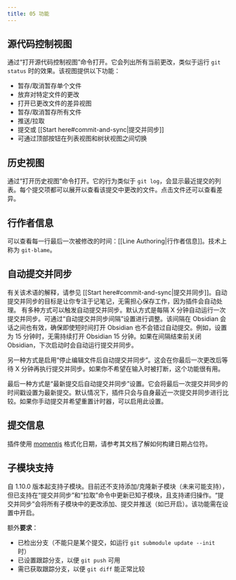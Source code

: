 ```yaml
---
title: 05 功能
---
```


## 源代码控制视图

通过“打开源代码控制视图”命令打开。它会列出所有当前更改，类似于运行 `git status` 时的效果。该视图提供以下功能：

- 暂存/取消暂存单个文件
- 放弃对特定文件的更改
- 打开已更改文件的差异视图
- 暂存/取消暂存所有文件
- 推送/拉取
- 提交或 [[Start here#commit-and-sync|提交并同步]]
- 可通过顶部按钮在列表视图和树状视图之间切换

## 历史视图

通过“打开历史视图”命令打开。它的行为类似于 `git log`，会显示最近提交的列表。每个提交项都可以展开以查看该提交中更改的文件。点击文件还可以查看差异。

## 行作者信息

可以查看每一行最后一次被修改的时间：[[Line Authoring|行作者信息]]。技术上称为 `git-blame`。

## 自动提交并同步

有关该术语的解释，请参见 [[Start here#commit-and-sync|提交并同步]]。自动提交并同步的目标是让你专注于记笔记，无需担心保存工作，因为插件会自动处理。
有多种方式可以触发自动提交并同步。默认方式是每隔 X 分钟自动运行一次提交并同步。可通过“自动提交并同步间隔”设置进行调整。该间隔在 Obsidian 会话之间也有效，确保即使短时间打开 Obsidian 也不会错过自动提交。例如，设置为 15 分钟时，无需持续打开 Obsidian 15 分钟。如果在间隔结束前关闭 Obsidian，下次启动时会自动运行提交并同步。

另一种方式是启用“停止编辑文件后自动提交并同步”。这会在你最后一次更改后等待 X 分钟再执行提交并同步。如果你不希望在输入时被打断，这个功能很有用。

最后一种方式是“最新提交后自动提交并同步”设置。它会将最后一次提交并同步的时间戳设置为最新提交。默认情况下，插件只会与自身最近一次提交并同步进行比较。如果你手动提交并希望重置计时器，可以启用此设置。

## 提交信息

插件使用 [momentjs](https://momentjs.com/) 格式化日期，请参考其文档了解如何构建日期占位符。

## 子模块支持

自 1.10.0 版本起支持子模块。目前还不支持添加/克隆新子模块（未来可能支持），但已支持在“提交并同步”和“拉取”命令中更新已知子模块，且支持递归操作。“提交并同步”会将所有子模块中的更改添加、提交并推送（如已开启）。该功能需在设置中开启。

额外**要求**：

- 已检出分支（不能只是某个提交，如运行 `git submodule update --init` 时）
- 已设置跟踪分支，以便 `git push` 可用
- 需已获取跟踪分支，以便 `git diff` 能正常比较
